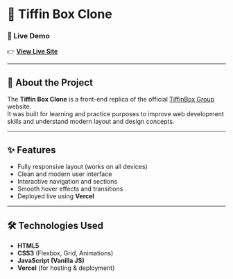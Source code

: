 # 🍱 Tiffin Box Clone

### 🔗 Live Demo  
👉 [**View Live Site**](https://tiffin-box-clone.vercel.app/)

---

## 📖 About the Project
The **Tiffin Box Clone** is a front-end replica of the official [TiffinBox Group](https://thetiffinboxgroup.com/) website.  
It was built for learning and practice purposes to improve web development skills and understand modern layout and design concepts.

---

## ✨ Features
- Fully responsive layout (works on all devices)  
- Clean and modern user interface  
- Interactive navigation and sections  
- Smooth hover effects and transitions  
- Deployed live using **Vercel**

---

## 🛠️ Technologies Used
- **HTML5**
- **CSS3** (Flexbox, Grid, Animations)
- **JavaScript (Vanilla JS)**
- **Vercel** (for hosting & deployment)


